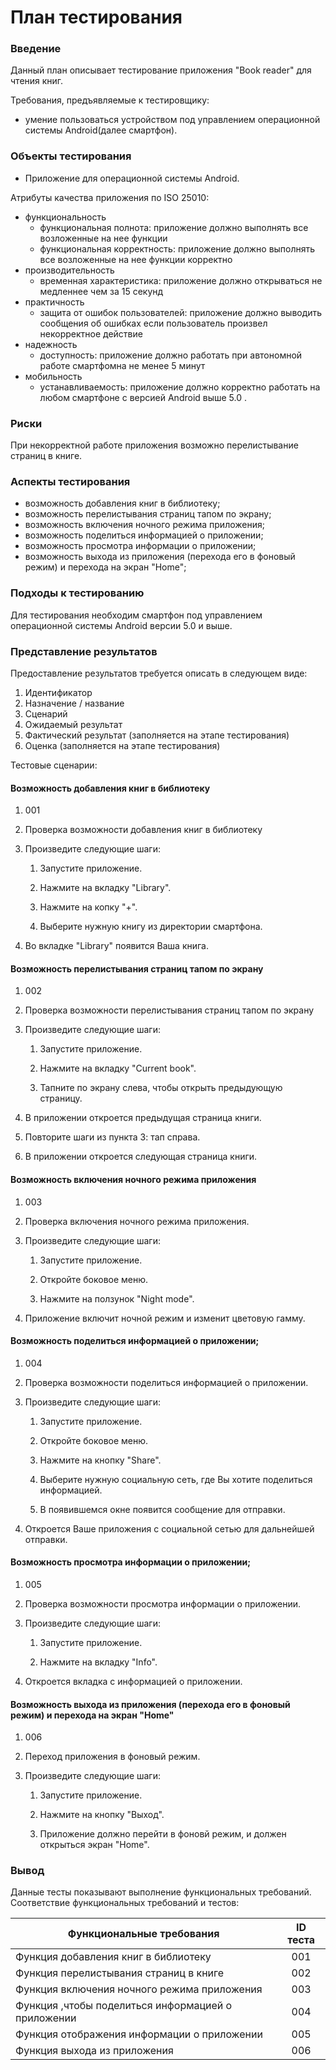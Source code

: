 # План тестирования

### Введение

Данный план описывает тестирование приложения "Book reader" для чтения книг.

Требования, предъявляемые к тестировщику:

* умение пользоваться устройством под управлением операционной системы Android(далее смартфон).

### Объекты тестирования

* Приложение для операционной системы Android.

Атрибуты качества приложения по ISO 25010:

* функциональность
  * функциональная полнота: приложение должно выполнять все возложенные на нее функции
  * функциональная корректность: приложение должно выполнять все возложенные на нее функции корректно
* производительность
  * временная характеристика: приложение должно открываться не медленнее чем за 15 секунд
* практичность
  * защита от ошибок пользователей: приложение должно выводить сообщения об ошибках если пользователь произвел некорректное действие
* надежность
  * доступность: приложение должно работать при автономной работе смартфомна не менее 5 минут
* мобильность
  * устанавливаемость: приложение должно корректно работать на любом смартфоне с версией Android выше 5.0 .

### Риски

При некорректной работе приложения возможно перелистывание страниц в книге.

### Аспекты тестирования

* возможность добавления книг в библиотеку;
* возможность перелистывания страниц тапом по экрану;
* возможность включения ночного режима приложения;
* возможность поделиться информацией о приложении;
* возможность просмотра информации о приложении;
* возможность выхода из приложения (перехода его в фоновый режим) и перехода на экран "Home";

### Подходы к тестированию

Для тестирования необходим смартфон под управлением операционной системы Android версии 5.0 и выше.

### Представление результатов

Предоставление результатов требуется описать в следующем виде:

1. Идентификатор
2. Назначение / название
3. Сценарий
4. Ожидаемый результат
5. Фактический результат (заполняется на этапе тестирования)
6. Оценка (заполняется на этапе тестирования)

Тестовые сценарии:

#### Возможность добавления книг в библиотеку

1. 001

2. Проверка возможности добавления книг в библиотеку

3. Произведите следующие шаги:

   1. Запустите приложение.

   2. Нажмите на вкладку "Library".

   3. Нажмите на копку "+".

   4. Выберите нужную книгу из директории смартфона.

4. Во вкладке "Library" появится Ваша книга.

#### Возможность перелистывания страниц тапом по экрану

1. 002
2. Проверка возможности перелистывания страниц тапом по экрану
3. Произведите следующие шаги:

   1. Запустите приложение.

   2. Нажмите на вкладку "Current book".

   3. Тапните по экрану слева, чтобы открыть предыдующую страницу.

4. В приложении откроется предыдущая страница книги.
5. Повторите шаги из пункта 3: тап справа.
6. В приложении откроется следующая страница книги.  

####  Возможность включения ночного режима приложения

1. 003
2. Проверка включения ночного режима приложения.
3. Произведите следующие шаги:

   1. Запустите приложение.

   2. Откройте боковое меню.

   3. Нажмите на ползунок "Night mode".

4. Приложение включит ночной режим и изменит цветовую гамму.

#### Возможность поделиться информацией о приложении;

1. 004
2. Проверка возможности поделиться информацией о приложении.
3. Произведите следующие шаги:

   1. Запустите приложение.

   2. Откройте боковое меню.

   3. Нажмите на кнопку "Share".

   4. Выберите нужную социальную сеть, где Вы хотите поделиться информацией.

   5. В появившемся окне появится сообщение для отправки.

4. Откроется Ваше приложения с социальной сетью для дальнейшей отправки.

#### Возможность просмотра информации о приложении;

1. 005
2. Проверка возможности просмотра информации о приложении.
3. Произведите следующие шаги:

   1. Запустите приложение.

   2. Нажмите на вкладку "Info".

4. Откроется вкладка с информацией о приложении.

#### Возможность выхода из приложения (перехода его в фоновый режим) и перехода на экран "Home"

1. 006
2. Переход приложения в фоновый режим.
3. Произведите следующие шаги:

   1. Запустите приложение.

   2. Нажмите на кнопку "Выход".

   4. Приложение должно перейти в фоновй режим, и должен открыться экран "Home".

### Вывод

Данные тесты показывают выполнение функциональных требований. Соответствие функциональных требований и тестов:

| Функциональные требования                | ID теста |
| ---------------------------------------- | :------: |
| Функция добавления книг в библиотеку |    001    |
| Функция перелистывания страниц в книге |    002    |
| Функция включения ночного режима приложения |    003    |
| Функция ,чтобы поделиться информацией о приложении |   004    |
| Функция отображения информации о приложении |    005    |
| Функция выхода из приложения |    006    |
